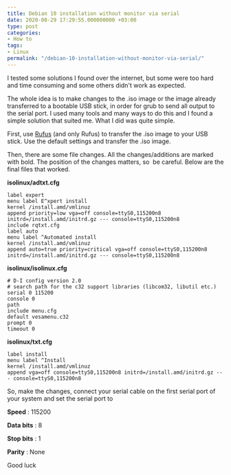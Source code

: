 ```yaml
---
title: Debian 10 installation without monitor via serial
date: 2020-08-29 17:29:55.000000000 +03:00
type: post
categories:
- How to
tags:
- Linux
permalink: "/debian-10-installation-without-monitor-via-serial/"
---
```

I tested some solutions I found over the internet, but some were too hard and time consuming and some others didn't work as expected.

The whole idea is to make changes to the .iso image or the image already transferred to a bootable USB stick, in order for grub to send all output to the serial port. I used many tools and many ways to do this and I found a simple solution that suited me. What I did was quite simple.

First, use [Rufus](https://rufus.ie/) (and only Rufus) to transfer the .iso image to your USB stick. Use the default settings and transfer the .iso image.

Then, there are some file changes. All the changes/additions are marked with bold. The position of the changes matters, so  be careful. Below are the final files that worked.

**isolinux/adtxt.cfg**

```
label expert
menu label E^xpert install
kernel /install.amd/vmlinuz
append priority=low vga=off console=ttyS0,115200n8 initrd=/install.amd/initrd.gz --- console=ttyS0,115200n8
include rqtxt.cfg
label auto
menu label ^Automated install
kernel /install.amd/vmlinuz
append auto=true priority=critical vga=off console=ttyS0,115200n8 initrd=/install.amd/initrd.gz --- console=ttyS0,115200n8
```

**isolinux/isolinux.cfg**

```
# D-I config version 2.0
# search path for the c32 support libraries (libcom32, libutil etc.)
serial 0 115200
console 0
path
include menu.cfg
default vesamenu.c32
prompt 0
timeout 0
```

**isolinux/txt.cfg**

```
label install
menu label ^Install
kernel /install.amd/vmlinuz
append vga=off console=ttyS0,115200n8 initrd=/install.amd/initrd.gz --- console=ttyS0,115200n8
```

So, make the changes, connect your serial cable on the first serial port of your system and set the serial port to

**Speed** : 115200

**Data bits** : 8

**Stop bits** : 1

**Parity** : None

Good luck
